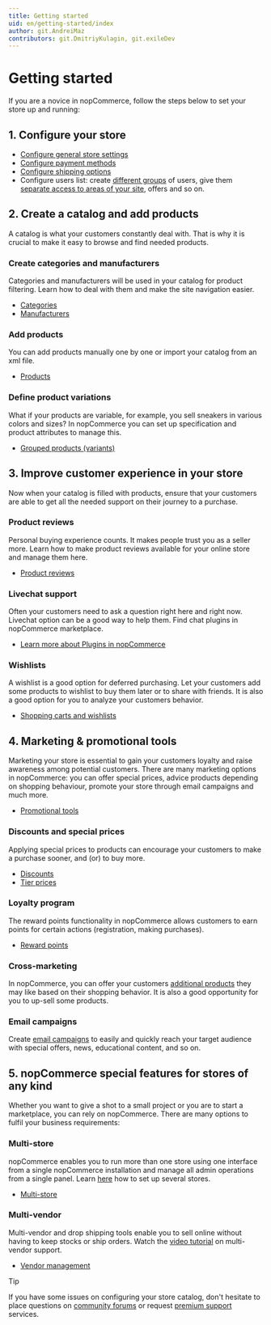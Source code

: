 ```yaml
---
title: Getting started
uid: en/getting-started/index
author: git.AndreiMaz
contributors: git.DmitriyKulagin, git.exileDev
---
```


# Getting started

If you are a novice in nopCommerce, follow the steps below to set your store up and running:

## 1. Configure your store

- [Configure general store settings](xref:en/getting-started/advanced-configuration/your-store-information)
- [Configure payment methods](xref:en/getting-started/configure-payments/payment-methods/index)
- [Configure shipping options](xref:en/getting-started/configure-shipping/index)
- Configure users list: create [different groups](xref:en/running-your-store/customer-management/customer-roles) of users, give them [separate access to areas of your site](xref:en/running-your-store/customer-management/access-control-list), offers and so on.

## 2. Create a catalog and add products

A catalog is what your customers constantly deal with. That is why it is crucial to make it easy to browse and find needed products.

### Create categories and manufacturers

Categories and manufacturers  will be used in your catalog for product filtering. Learn how to deal with them and make the site navigation easier.

* [Categories](xref:en/running-your-store/catalog/categories)
* [Manufacturers](xref:en/running-your-store/catalog/manufacturers)

### Add products

You can add products manually one by one or import your catalog from an xml file.

* [Products](xref:en/running-your-store/catalog/products/index)

### Define product variations

What if your products are variable, for example, you sell sneakers in various colors and sizes? In nopCommerce you can set up specification and product attributes to manage this.

* [Grouped products (variants)](xref:en/running-your-store/catalog/products/grouped-products-variants)

## 3. Improve customer experience in your store

Now when your catalog is filled with products, ensure that your customers are able to get all the needed support on their journey to a purchase.

### Product reviews

Personal buying experience counts. It makes people trust you as a seller more. Learn how to make product reviews available for your online store and manage them here.

* [Product reviews](xref:en/running-your-store/catalog/products/product-reviews)

### Livechat support

Often your customers need to ask a question right here and right now. Livechat option can be a good way to help them. Find chat plugins in nopCommerce marketplace.

* [Learn more about Plugins in nopCommerce](xref:en/getting-started/advanced-configuration/plugins-in-nopcommerce)

### Wishlists

A wishlist is a good option for deferred purchasing. Let your customers add some products to wishlist to buy them later or to share with friends. It is also a good option for you to analyze your customers behavior.

* [Shopping carts and wishlists](xref:en/running-your-store/order-management/shopping-carts-and-wishlists)

## 4. Marketing & promotional tools

Marketing your store is essential to gain your customers loyalty and raise awareness among potential customers. There are many marketing options in nopCommerce: you can offer special prices, advice products depending on shopping behaviour, promote your store through email campaigns and much more.

* [Promotional tools](xref:en/running-your-store/promotional-tools/index)

### Discounts and special prices

Applying special prices to products can encourage your customers to make a purchase sooner, and (or) to buy more.

* [Discounts](xref:en/running-your-store/promotional-tools/discounts)
* [Tier prices](xref:en/running-your-store/promotional-tools/tier-prices)

### Loyalty program

The reward points functionality in nopCommerce allows customers to earn points for certain actions (registration, making purchases).

* [Reward points](xref:en/running-your-store/promotional-tools/reward-points)

### Cross-marketing

In nopCommerce, you can offer your customers [additional products](xref:en/running-your-store/promotional-tools/cross-sells-and-related-products) they may like based on their shopping behavior. It is also a good opportunity for you to up-sell some products.

### Email campaigns

Create [email campaigns](xref:en/running-your-store/promotional-tools/email-campaigns) to easily and quickly reach your target audience with special offers, news, educational content, and so on.

## 5. nopCommerce special features for stores of any kind

Whether you want to give a shot to a small project or you are to start a marketplace, you can rely on nopCommerce. There are many options to fulfil your business requirements:

### Multi-store

nopCommerce enables you to run more than one store using one interface from a single nopCommerce installation and manage all admin operations from a single panel. Learn [here](xref:en/getting-started/advanced-configuration/multi-store) how to set up several stores.

* [Multi-store](xref:en/getting-started/advanced-configuration/multi-store)

### Multi-vendor

Multi-vendor and drop shipping tools enable you to sell online without having to keep stocks or ship orders. Watch the [video tutorial](https://www.youtube.com/watch?v=MH6r6tqfLF8&index=9&list=PLnL_aDfmRHwsbhj621A-RFb1KnzeFxYz4) on multi-vendor support.

* [Vendor management](xref:en/running-your-store/vendor-management)

> [!TIP]
> 
> If you have some issues on configuring your store catalog, don't hesitate to place questions on [community forums](http://www.nopcommerce.com/boards/forum/5/general-support) or request [premium support](http://www.nopcommerce.com/nopcommerce-premium-support-services) services.

